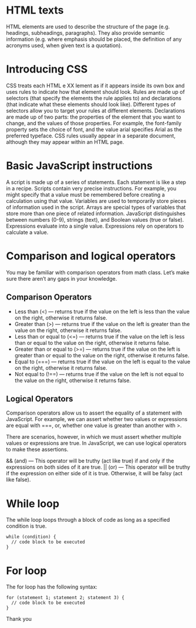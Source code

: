 # HTML texts 

HTML elements are used to describe the structure of the page (e.g. headings, subheadings, paragraphs).
They also provide semantic information (e.g. where emphasis should be placed, the definition of any acronyms used, when given text is a quotation).

# Introducing CSS 

CSS treats each HTML e XX lement as if it appears inside its own box and uses rules to indicate how that element should look.
Rules are made up of selectors (that specify the elements the rule applies to) and declarations (that indicate what these elements should look like).
Different types of selectors allow you to target your rules at different elements.
Declarations are made up of two parts: the properties of the element that you want to change, and the values of those properties. For example, the font-family property sets the choice of font, and the value arial
specifies Arial as the preferred typeface.
CSS rules usually appear in a separate document, although they may appear within an HTML page.

# Basic JavaScript instructions 

A script is made up of a series of statements. Each statement is like a step in a recipe.
Scripts contain very precise instructions. For example, you might specify that a value must be remembered before creating a calculation using that value.
Variables are used to temporarily store pieces of information used in the script.
Arrays are special types of variables that store more than one piece of related information.
JavaScript distinguishes between numbers (0-9), strings (text), and Boolean values (true or false).
Expressions evaluate into a single value.
Expressions rely on operators to calculate a value.

# Comparison and logical operators

You may be familiar with comparison operators from math class. Let’s make sure there aren’t any gaps in your knowledge.
## Comparison Operators
* Less than (<) — returns true if the value on the left is less than the value on the right, otherwise it returns false.
* Greater than (>) — returns true if the value on the left is greater than the value on the right, otherwise it returns false.
* Less than or equal to (<=) — returns true if the value on the left is less than or equal to the value on the right, otherwise it returns false.
* Greater than or equal to (>=) — returns true if the value on the left is greater than or equal to the value on the right, otherwise it returns false.
* Equal to (===) — returns true if the value on the left is equal to the value on the right, otherwise it returns false.
* Not equal to (!==) — returns true if the value on the left is not equal to the value on the right, otherwise it returns false.

## Logical Operators
Comparison operators allow us to assert the equality of a statement with JavaScript. For example, we can assert whether two values or expressions are equal with ===, or, whether one value is greater than another with >.

There are scenarios, however, in which we must assert whether multiple values or expressions are true. In JavaScript, we can use logical operators to make these assertions.

&& (and) — This operator will be truthy (act like true) if and only if the expressions on both sides of it are true.
|| (or) — This operator will be truthy if the expression on either side of it is true. Otherwise, it will be falsy (act like false).


# While loop 

The while loop loops through a block of code as long as a specified condition is true.

```
while (condition) {
  // code block to be executed
}
```

# For loop 


The for loop has the following syntax:

```
for (statement 1; statement 2; statement 3) {
  // code block to be executed
}
```


Thank you 